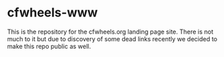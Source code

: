 # cfwheels-www

This is the repository for the cfwheels.org landing page site. There is not much to it but due to discovery of some dead links recently we decided to make this repo public as well.
